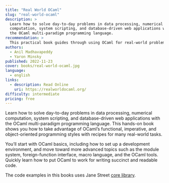 ```yaml
---
title: "Real World OCaml"
slug: "real-world-ocaml"
description: >
  Learn how to solve day-to-day problems in data processing, numerical
  computation, system scripting, and database-driven web applications with
  the OCaml multi-paradigm programming language.
recommendation: >
  This practical book guides through using OCaml for real-world problems in data processing and web applications, covering its various programming styles with real examples. It starts with basics and advances to topics like the module system and foreign-function interface, focusing on efficient coding using the Jane Street core library.
authors:
  - Anil Madhavapeddy
  - Yaron Minsky
published: 2022-11-23
cover: books/real-world-ocaml.jpg
language:
  - english
links:
  - description: Read Online
    uri: https://realworldocaml.org/
difficulty: intermediate
pricing: free
---
```


Learn how to solve day-to-day problems in data processing, numerical
computation, system scripting, and database-driven web applications with
the OCaml multi-paradigm programming language. This hands-on book shows
you how to take advantage of OCaml’s functional, imperative, and
object-oriented programming styles with recipes for many real-world
tasks.

You’ll start with OCaml basics, including how to set up a development
environment, and move toward more advanced topics such as the module
system, foreign-function interface, macro language, and the OCaml tools.
Quickly learn how to put OCaml to work for writing succinct and
readable code.

The code examples in this books uses Jane Street [core library](https://ocaml.org/p/core/latest).
